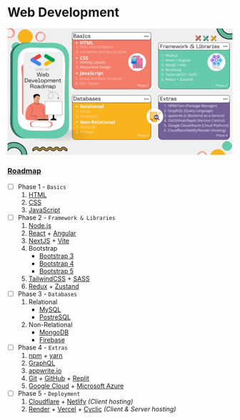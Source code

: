 # Web Development

![Roadmap](./assets/Roadmap.png)

### [Roadmap](/WEB_DEV/assets/Roadmap.png)
- [ ] Phase 1 - `Basics`
    1. [HTML](https://developer.mozilla.org/en-US/docs/Web/HTML)
    2. [CSS](https://developer.mozilla.org/en-US/docs/Web/CSS)
    3. [JavaScript](https://developer.mozilla.org/en-US/docs/Web/JavaScript)
- [ ] Phase 2 - `Framework & Libraries`
    1. [Node.js](https://www.w3schools.com/nodejs)
    2. [React](https://www.w3schools.com/REACT/DEFAULT.ASP) + [Angular](https://www.w3schools.com/angular/)
    3. [NextJS](https://www.geeksforgeeks.org/next-js-introduction/) + [Vite](https://radixweb.com/introduction-of-vite-js)
    4. Bootstrap
        * [Bootstrap 3](https://www.w3schools.com/bootstrap/default.asp)
        * [Bootstrap 4](https://www.w3schools.com/bootstrap4/default.asp)
        * [Bootstrap 5](https://www.w3schools.com/bootstrap5/index.php)
    5. [TailwindCSS](https://www.geeksforgeeks.org/tailwind-css) + [SASS](https://www.w3schools.com/sass)
    6. [Redux](https://www.freecodecamp.org/news/what-is-redux-store-actions-reducers-explained/) + [Zustand](https://docs.pmnd.rs/zustand/getting-started/introduction)
- [ ] Phase 3 - `Databases`
    1. Relational
        * [MySQL](https://www.w3schools.com/MySQL/default.asp)
        * [PostreSQL](https://www.w3schools.com/postgresql/index.php)
    2. Non-Relational
        * [MongoDB](https://www.w3schools.com/mongodb)
        * [Firebase](https://firebase.google.com/docs)
- [ ] Phase 4 - `Extras`
    1. [npm](https://nodejs.dev/en/learn/an-introduction-to-the-npm-package-manager) + [yarn](https://yarnpkg.com/getting-started)
    2. [GraphQL](https://graphql.org/learn)
    3. [appwrite.io](https://appwrite.io)
    4. [Git](https://git-scm.com/about) + [GitHub](https://www.techtarget.com/searchitoperations/definition/GitHub) + [Replit](https://docs.replit.com/getting-started/intro-replit)
    5. [Google Cloud](https://cloud.google.com/docs/overview) + [Microsoft Azure](https://azure.microsoft.com/en-in/get-started)
- [ ] Phase 5 - `Deployment`
    1. [Cloudflare](https://www.cloudflare.com/learning/what-is-cloudflare) + [Netlify](https://www.netlify.com) *(Client hosting)*
    2. [Render](https://render.com) + [Vercel](https://vercel.com) + [Cyclic](https://www.cyclic.sh) *(Client & Server hosting)*
